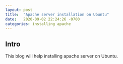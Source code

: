 ```yaml
---
layout: post
title:  "Apache server installation on Ubuntu"
date:   2020-09-02 22:24:26 -0700
categories: installing apache
---
```

<h2>Intro</h2>
This blog will help installing apache server on Ubuntu.
